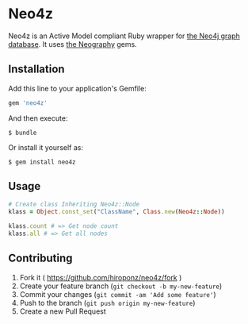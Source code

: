 # Neo4z

Neo4z is an Active Model compliant Ruby wrapper for [the Neo4j graph database](http://neo4j.com/). It uses [the Neography](https://github.com/maxdemarzi/neography) gems.

## Installation

Add this line to your application's Gemfile:

```ruby
gem 'neo4z'
```

And then execute:

    $ bundle

Or install it yourself as:

    $ gem install neo4z

## Usage

```ruby
# Create class Inheriting Neo4z::Node
klass = Object.const_set("ClassName", Class.new(Neo4z::Node))

klass.count # => Get node count
klass.all # => Get all nodes
```

## Contributing

1. Fork it ( https://github.com/hiroponz/neo4z/fork )
2. Create your feature branch (`git checkout -b my-new-feature`)
3. Commit your changes (`git commit -am 'Add some feature'`)
4. Push to the branch (`git push origin my-new-feature`)
5. Create a new Pull Request
